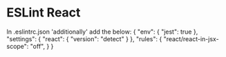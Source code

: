 # ESLint React

In .eslintrc.json 'additionally' add the below:
{
    "env": {
        "jest": true
    },
    "settings": {
        "react": {
            "version": "detect"
        }
    },
    "rules": {
        "react/react-in-jsx-scope": "off",
    }
}
